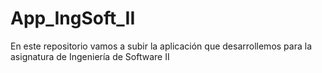 # App_IngSoft_II
En este repositorio vamos a subir la aplicación que desarrollemos para la asignatura de Ingeniería de Software II
